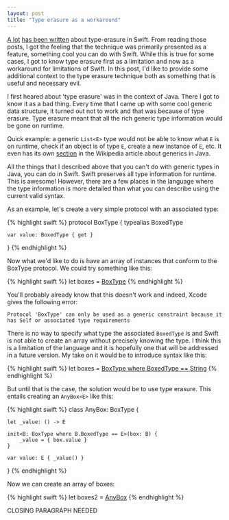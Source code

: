 ```yaml
---
layout: post
title: "Type erasure as a workaround"
---
```


[A lot](http://robnapier.net/erasure) [has been written](https://realm.io/news/type-erased-wrappers-in-swift/) about type-erasure in Swift. From reading those posts, I got the feeling that the technique was primarily presented as a feature, something cool you can do with Swift. While this is true for some cases, I got to know type erasure first as a limitation and now as a workaround for limitations of Swift. In this post, I'd like to provide some additional context to the type erasure technique both as something that is useful and necessary evil.

I first heared about 'type erasure' was in the context of Java. There I got to know it as a bad thing. Every time that I came up with some cool generic data structure, it turned out not to work and that was because of type erasure. Type erasure meant that all the rich generic type information would be gone on runtime. 

Quick example: a generic `List<E>` type would not be able to know what `E` is on runtime, check if an object is of type `E`, create a new instance of `E`, etc. It even has its own [section](https://en.wikipedia.org/wiki/Generics_in_Java#Problems_with_type_erasure) in the Wikipedia article about generics in Java.

All the things that I described above that you can't do with generic types in Java, you can do in Swift. Swift preserves all type information for runtime. This is awesome! However, there are a few places in the language where the type information is more detailed than what you can describe using the current valid syntax.

As an example, let's create a very simple protocol with an associated type:

{% highlight swift %}
protocol BoxType {
    typealias BoxedType
    
    var value: BoxedType { get }
}
{% endhighlight %}

Now what we'd like to do is have an array of instances that conform to the BoxType protocol. We could try something like this:

{% highlight swift %}
let boxes = [BoxType]()
{% endhighlight %}

You'll probably already know that this doesn't work and indeed, Xcode gives the following error:

`Protocol 'BoxType' can only be used as a generic constraint because it has Self or associated type requirements`

There is no way to specify what type the associated `BoxedType` is and Swift is not able to create an array without precisely knowing the type. I think this is a limitation of the language and it is hopefully one that will be addressed in a future version. My take on it would be to introduce syntax like this:

{% highlight swift %}
let boxes = [BoxType where BoxedType == String]()
{% endhighlight %}

But until that is the case, the solution would be to use type erasure. This entails creating an `AnyBox<E>` like this:

{% highlight swift %}
class AnyBox<E>: BoxType {
    
    let _value: () -> E
    
    init<B: BoxType where B.BoxedType == E>(box: B) {
        _value = { box.value }
    }
    
    var value: E { _value() }
    
}
{% endhighlight %}

Now we can create an array of boxes:

{% highlight swift %}
let boxes2 = [AnyBox<String>]()
{% endhighlight %}

CLOSING PARAGRAPH NEEDED